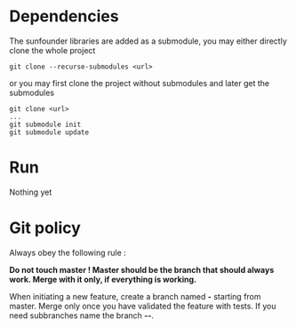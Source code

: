 # Dependencies

The sunfounder libraries are added as a submodule, you may either directly clone the whole project
```
git clone --recurse-submodules <url>
```
or you may first clone the project without submodules and later get the submodules
```
git clone <url>
...
git submodule init
git submodule update
```


# Run

Nothing yet

# Git policy

Always obey the following rule :

**Do not touch master ! Master should be the branch that should always work. Merge with it only, if everything is working.**

When initiating a new feature, create a branch named **<member name>-<feature name>** starting from master. Merge only once you have validated the feature with tests. If you need subbranches name the branch **<member name>-<feature name>-<subfeature name>**.


